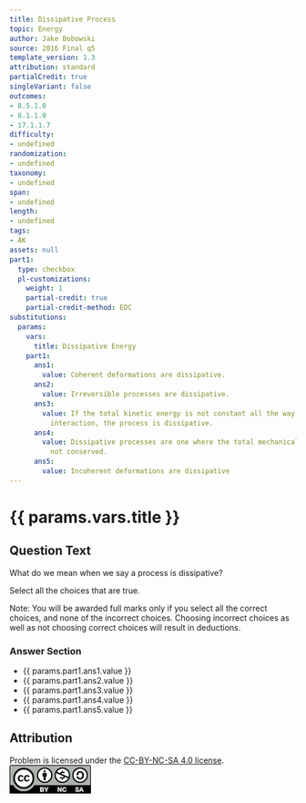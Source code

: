 ```yaml
---
title: Dissipative Process
topic: Energy
author: Jake Bobowski
source: 2016 Final q5
template_version: 1.3
attribution: standard
partialCredit: true
singleVariant: false
outcomes:
- 8.5.1.0
- 8.1.1.0
- 17.1.1.7
difficulty:
- undefined
randomization:
- undefined
taxonomy:
- undefined
span:
- undefined
length:
- undefined
tags:
- AK
assets: null
part1:
  type: checkbox
  pl-customizations:
    weight: 1
    partial-credit: true
    partial-credit-method: EDC
substitutions:
  params:
    vars:
      title: Dissipative Energy
    part1:
      ans1:
        value: Coherent deformations are dissipative.
      ans2:
        value: Irreversible processes are dissipative.
      ans3:
        value: If the total kinetic energy is not constant all the way through the
          interaction, the process is dissipative.
      ans4:
        value: Dissipative processes are one where the total mechanical energy is
          not conserved.
      ans5:
        value: Incoherent deformations are dissipative
---
```

# {{ params.vars.title }}

## Question Text

What do we mean when we say a process is dissipative?

Select all the choices that are true.

Note: You will be awarded full marks only if you select all the correct choices, and none of the incorrect choices. Choosing incorrect choices as well as not choosing correct choices will result in deductions.

### Answer Section

- {{ params.part1.ans1.value }}
- {{ params.part1.ans2.value }}
- {{ params.part1.ans3.value }}
- {{ params.part1.ans4.value }}
- {{ params.part1.ans5.value }}

## Attribution

Problem is licensed under the [CC-BY-NC-SA 4.0 license](https://creativecommons.org/licenses/by-nc-sa/4.0/).<br> ![The Creative Commons 4.0 license requiring attribution-BY, non-commercial-NC, and share-alike-SA license.](https://raw.githubusercontent.com/firasm/bits/master/by-nc-sa.png)
